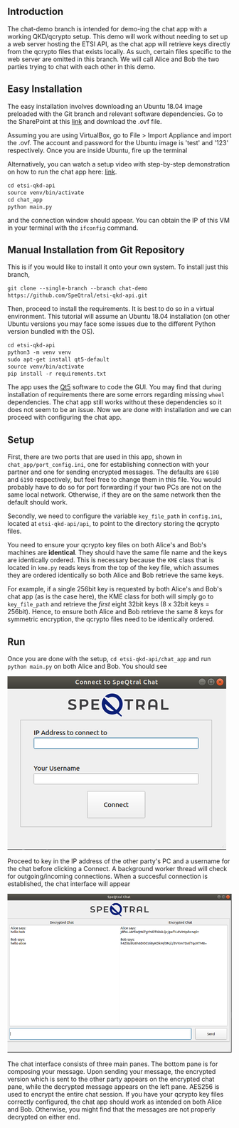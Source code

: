 ## Introduction

The chat-demo branch is intended for demo-ing the chat app with a working QKD/qcrypto setup. This demo will work without needing to set up a web server hosting the ETSI API, as the chat app will retrieve keys directly from the qcrypto files that exists locally. As such, certain files specific to the web server are omitted in this branch. We will call Alice and Bob the two parties trying to chat with each other in this demo. 

## Easy Installation

The easy installation involves downloading an Ubuntu 18.04 image preloaded with the Git branch and relevant software dependencies. Go to the SharePoint at this [link](https://speqtralquantum.sharepoint.com/:u:/s/technical/ER0GKNFqRd1BhRhVx0MMKPsBks06yyNBwlnQmvyb36hpBw?e=PoYFWS) and download the .ovf file.

Assuming you are using VirtualBox, go to File > Import Appliance and import the .ovf. The account and password for the Ubuntu image is 'test' and '123' respectively. Once you are inside Ubuntu, fire up the terminal

Alternatively, you can watch a setup video with step-by-step demonstration on how to run the chat app here: [link](https://speqtralquantum.sharepoint.com/:v:/s/technical/EeL1uog2GYVEnQZPFZ318KsBVjs95HBXlJNqUIV1lxcEug?e=f9lagc).

```
cd etsi-qkd-api
source venv/bin/activate
cd chat_app
python main.py
```
and the connection window should appear. You can obtain the IP of this VM in your terminal with the ``ifconfig`` command.

## Manual Installation from Git Repository

This is if you would like to install it onto your own system. To install just this branch, 

```
git clone --single-branch --branch chat-demo https://github.com/SpeQtral/etsi-qkd-api.git
```

Then, proceed to install the requirements. It is best to do so in a virtual environment. This tutorial will assume an Ubuntu 18.04 installation (on other Ubuntu versions you may face some issues due to the different Python version bundled with the OS).
```
cd etsi-qkd-api
python3 -m venv venv
sudo apt-get install qt5-default
source venv/bin/activate
pip install -r requirements.txt
```

The app uses the [Qt5](https://www.qt.io) software to code the GUI. You may find that during installation of requirements there are some errors regarding missing ``wheel`` dependencies. The chat app still works without these dependencies so it does not seem to be an issue. Now we are done with installation and we can proceed with configuring the chat app. 

## Setup

First, there are two ports that are used in this app, shown in ``chat_app/port_config.ini``, one for establishing connection with your partner and one for sending encrypted messages. The defaults are ``6180`` and ``6190`` respectively, but feel free to change them in this file. You would probably have to do so for port forwarding if your two PCs are not on the same local network. Otherwise, if they are on the same network then the default should work.

Secondly, we need to configure the variable ``key_file_path`` in  ``config.ini``, located at ``etsi-qkd-api/api``, to point to the directory storing the qcrypto files. 

You need to ensure your qcrypto key files on both Alice's and Bob's machines are **identical**. They should have the same file name and the keys are identically ordered. This is necessary because the ``KME`` class that is located in ``kme.py`` reads keys from the top of the key file, which assumes they are ordered identically so both Alice and Bob retrieve the same keys.

For example, if a single 256bit key is requested by both Alice's and Bob's chat app (as is the case here), the KME class for both will simply go to ``key_file_path`` and retrieve the _first_ eight 32bit keys (8 x 32bit keys = 256bit). Hence, to ensure both Alice and Bob retrieve the same 8 keys for symmetric encryption, the qcrypto files need to be identically ordered.

## Run

Once you are done with the setup, ``cd etsi-qkd-api/chat_app`` and run ``python main.py`` on both Alice and Bob. You should see

![connectwindow](/images/connectwindow.png)

Proceed to key in the IP address of the other party's PC and a username for the chat before clicking a Connect. A background worker thread will check for outgoing/incoming connections. When a succesful connection is established, the chat interface will appear

![chattwindow](/images/chatwindow.png)

The chat interface consists of three main panes. The bottom pane is for composing your message. Upon sending your message, the encrypted version which is sent to the other party appears on the encrypted chat pane, while the decrypted message appears on the left pane. AES256 is used to encrypt the entire chat session. If you have your qcrypto key files correctly configured, the chat app should work as intended on both Alice and Bob. Otherwise, you might find that the messages are not properly decrypted on either end. 
